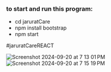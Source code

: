 ### to start and run this program:
- cd jaruratCare
- npm install bootstrap
- npm start


#jaruratCareREACT

![Screenshot 2024-09-20 at 7 13 01 PM](https://github.com/user-attachments/assets/39163af9-2bda-4415-a4b4-9f7e9480d487)
![Screenshot 2024-09-20 at 7 15 19 PM](https://github.com/user-attachments/assets/5dd41364-e224-4ddc-8ffe-65b36c2c7433)


